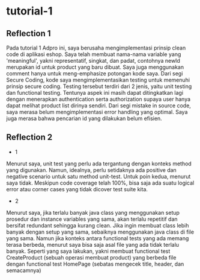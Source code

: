# tutorial-1

## Reflection 1
Pada tutorial 1 Adpro ini, saya berusaha mengimplementasi prinsip clean code di aplikasi eshop. Saya telah membuat nama-nama variable yang 'meaningful', yakni representatif, singkat, dan padat, contohnya newId merupakan id untuk product yang baru dibuat. Saya juga menggunakan comment hanya untuk meng-emphasize potongan kode saya. Dari segi Secure Coding, kode saya mengimplementasikan testing untuk memenuhi prinsip secure coding. Testing tersebut terdiri dari 2 jenis, yaitu unit testing dan functional testing. Tentunya aspek ini masih dapat ditingkatkan lagi dengan menerapkan authentication serta authorization supaya user hanya dapat melihat product list dirinya sendiri. Dari segi mistake in source code, saya merasa belum mengimplementasi error handling yang optimal. Saya juga merasa bahwa pencarian id yang dilakukan belum efisien.

## Reflection 2

- 1 <br>

Menurut saya, unit test yang perlu ada tergantung dengan konteks method yang digunakan. Namun, idealnya, perlu setidaknya ada positive dan negative scenario untuk satu method unit-test. Untuk poin kedua, menurut saya tidak. Meskipun code coverage telah 100%, bisa saja ada suatu logical error atau corner cases yang tidak dicover test suite kita. <br>

- 2 <br>

Menurut saya, jika terlalu banyak java class yang menggunakan setup prosedur dan instance variables yang sama, akan terlalu repetitif dan bersifat redundant sehingga kurang clean. Jika ingin membuat class lebih banyak dengan setup yang sama, sebaiknya menggunakan java class di file yang sama. Namun jika konteks antara functional tests yang ada memang terasa berbeda, menurut saya bisa saja asal file yang ada tidak terlalu banyak. Seperti yang saya lakukan, yakni membuat functional test CreateProduct (sebuah operasi membuat product) yang berbeda file dengan functional test HomePage (sebatas mengecek title, header, dan semacamnya)
  
  
